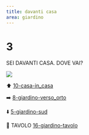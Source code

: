 ```yaml
---
title: davanti casa
area: giardino
---
```

# 3
SEI DAVANTI CASA.
DOVE VAI?

![](../_assets/loc/loc-casa-daventi.jpg)

⬆︎ [10-casa-in_casa](10-casa-in_casa.md)

➡️ [8-giardino-verso_orto](8-giardino-verso_orto.md)

⬇️ [5-giardino-sud](5-giardino-sud.md) 

👀 TAVOLO [16-giardino-tavolo](16-giardino-tavolo.md)


